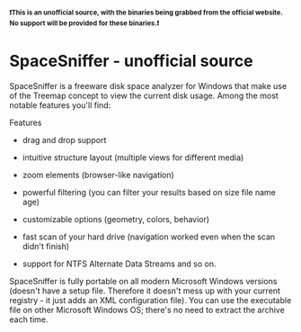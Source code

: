 <b><sub>:exclamation:This is an unofficial source, with the binaries being grabbed from the official website. No support will be provided for these binaries.:exclamation:</sub></b>

# SpaceSniffer - unofficial source

SpaceSniffer is a freeware disk space analyzer for Windows that make use of the Treemap concept to view the current disk usage. Among the most notable features you'll find:

Features

- drag and drop support

- intuitive structure layout (multiple views for different media)

- zoom elements (browser-like navigation)

- powerful filtering (you can filter your results based on size file name age)

- customizable options (geometry, colors, behavior)

- fast scan of your hard drive (navigation worked even when the scan didn't finish)

- support for NTFS Alternate Data Streams and so on.

SpaceSniffer is fully portable on all modern Microsoft Windows versions (doesn't have a setup file. Therefore it doesn't mess up with your current registry - it just adds an XML configuration file). You can use the executable file on other Microsoft Windows OS; there's no need to extract the archive each time.
